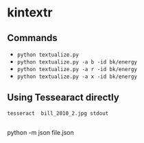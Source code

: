 # kintextr

## Commands
- `python textualize.py`
- `python textualize.py -a b -id bk/energy`
- `python textualize.py -a r -id bk/energy`
- `python textualize.py -a x -id bk/energy`


## Using Tessearact directly
`tesseract  bill_2010_2.jpg stdout`

##
python -m json file.json